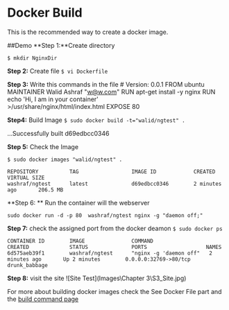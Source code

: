 # Docker Build

This is the recommended way to create a docker image.

##Demo
**Step 1:**Create directory

```$ mkdir NginxDir```

**Step 2:** Create file
```$ vi Dockerfile```

**Step 3:** Write this commands in the file
    # Version: 0.0.1
    FROM ubuntu
    MAINTAINER Walid Ashraf "w@w.com"
    RUN apt-get install -y nginx
    RUN echo 'Hi, I am in your container' \
    >/usr/share/nginx/html/index.html
    EXPOSE 80

**Step4:** Build Image
```$ sudo docker build -t="walid/ngtest" .```

…Successfully built d69edbcc0346

**Step 5:** Check the Image

```$ sudo docker images "walid/ngtest" .```

    REPOSITORY          TAG                 IMAGE ID            CREATED             VIRTUAL SIZE
    washraf/ngtest      latest              d69edbcc0346        2 minutes ago       206.5 MB
**Step 6: ** Run the container will the webserver

```sudo docker run -d -p 80  washraf/ngtest nginx -g "daemon off;"```

**Step 7:** check the assigned port from the docker deamon
```$ sudo docker ps```	

    CONTAINER ID        IMAGE               COMMAND                  CREATED             STATUS              PORTS                   NAMES
    6d575aeb39f1        washraf/ngtest      "nginx -g 'daemon off"   2 minutes ago       Up 2 minutes        0.0.0.0:32769->80/tcp   drunk_babbage
**Step 8:** visit the site
![Site Test](Images\Chapter 3\S3_Site.jpg)

For more about building docker images check the See Docker File part and the [build command page](https://docs.docker.com/reference/commandline/build/)